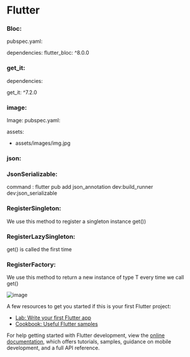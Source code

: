 # Flutter

### Bloc:
 
 pubspec.yaml: 
 
 dependencies:
  flutter_bloc: ^8.0.0

### get_it:

dependencies:

  get_it: ^7.2.0

### image:

 Image:
 pubspec.yaml: 
 
 assets:
  - assets/images/img.jpg

### json:


### JsonSerializable: 
 command : flutter pub add json_annotation dev:build_runner dev:json_serializable

### RegisterSingleton:
  We use this method to register a singleton instance get<T>())

### RegisterLazySingleton:
  get<T>() is called the first time

### RegisterFactory:
  We use this method to return a new instance of type T every time we call get<T>()


  ![image](https://github.com/mercanbirer/players_api/assets/70891652/81d043a5-1753-4249-a6cc-53b726e9c8d2)



 
A few resources to get you started if this is your first Flutter project:

- [Lab: Write your first Flutter app](https://docs.flutter.dev/get-started/codelab)
- [Cookbook: Useful Flutter samples](https://docs.flutter.dev/cookbook)

For help getting started with Flutter development, view the
[online documentation](https://docs.flutter.dev/), which offers tutorials,
samples, guidance on mobile development, and a full API reference.
